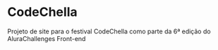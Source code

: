 # CodeChella
Projeto de site para o festival CodeChella como parte da 6ª edição do AluraChallenges Front-end
